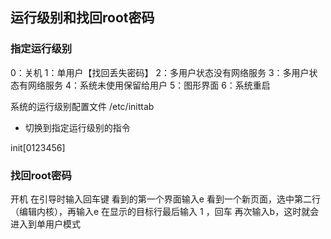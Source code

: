 ## 运行级别和找回root密码

### 指定运行级别

0：关机
1：单用户【找回丢失密码】
2：多用户状态没有网络服务
3：多用户状态有网络服务
4：系统未使用保留给用户
5：图形界面
6：系统重启

系统的运行级别配置文件 /etc/inittab

- 切换到指定运行级别的指令

init[0123456]

### 找回root密码

开机
在引导时输入回车键
看到的第一个界面输入e
看到一个新页面，选中第二行（编辑内核），再输入e
在显示的目标行最后输入 1 ，回车
再次输入b，这时就会进入到单用户模式
